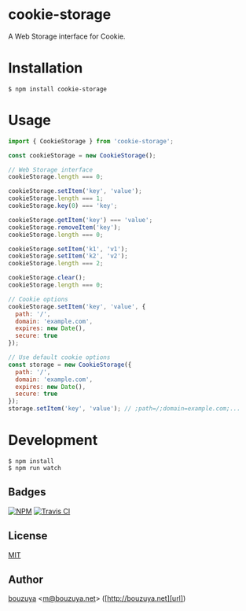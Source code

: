 # cookie-storage

A Web Storage interface for Cookie.

# Installation

```
$ npm install cookie-storage
```

# Usage

```javascript
import { CookieStorage } from 'cookie-storage';

const cookieStorage = new CookieStorage();

// Web Storage interface
cookieStorage.length === 0;

cookieStorage.setItem('key', 'value');
cookieStorage.length === 1;
cookieStorage.key(0) === 'key';

cookieStorage.getItem('key') === 'value';
cookieStorage.removeItem('key');
cookieStorage.length === 0;

cookieStorage.setItem('k1', 'v1');
cookieStorage.setItem('k2', 'v2');
cookieStorage.length === 2;

cookieStorage.clear();
cookieStorage.length === 0;

// Cookie options
cookieStorage.setItem('key', 'value', {
  path: '/',
  domain: 'example.com',
  expires: new Date(),
  secure: true
});

// Use default cookie options
const storage = new CookieStorage({
  path: '/',
  domain: 'example.com',
  expires: new Date(),
  secure: true
});
storage.setItem('key', 'value'); // ;path=/;domain=example.com;...
```

# Development

```
$ npm install
$ npm run watch
```

## Badges

[![NPM][npm-badge]][npm]
[![Travis CI][travis-ci-badge]][travis-ci]

[npm]: https://www.npmjs.com/package/cookie-storage
[npm-badge]: https://img.shields.io/npm/v/cookie-storage.svg
[travis-ci]: https://travis-ci.org/bouzuya/cookie-storage
[travis-ci-badge]: https://img.shields.io/travis/bouzuya/cookie-storage.svg

## License

[MIT](LICENSE)

## Author

[bouzuya][user] &lt;[m@bouzuya.net][email]&gt; ([http://bouzuya.net][url])

[user]: https://github.com/bouzuya
[email]: mailto:m@bouzuya.net
[url]: http://bouzuya.net
